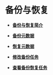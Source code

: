 # 备份与恢复<a name="ZH-CN_TOPIC_0035271552"></a>

-   **[备份与恢复简介](备份与恢复简介.md)**  

-   **[备份元数据](备份元数据.md)**  

-   **[恢复元数据](恢复元数据.md)**  

-   **[修改备份任务](修改备份任务.md)**  

-   **[查看备份恢复任务](查看备份恢复任务.md)**  


